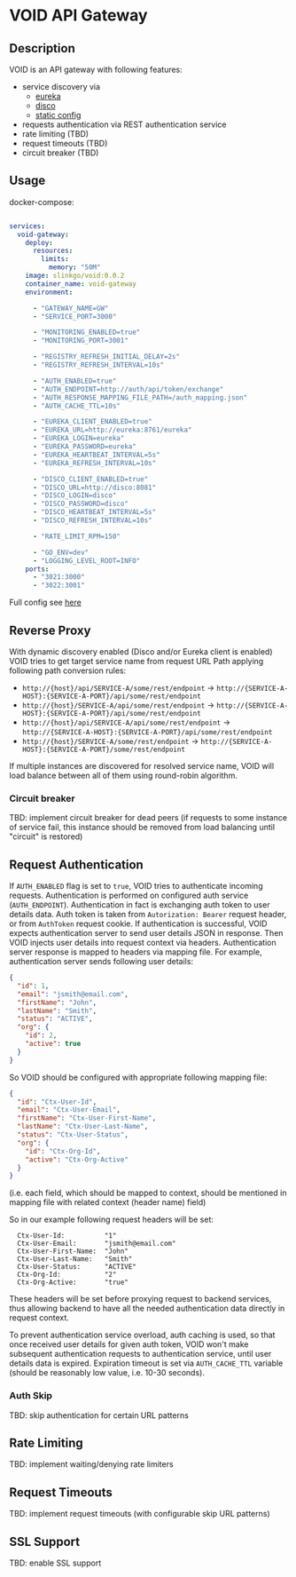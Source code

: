 # VOID API Gateway

## Description
VOID is an API gateway with following features:

- service discovery via
  - [eureka](https://cloud.spring.io/spring-cloud-netflix/reference/html/)
  - [disco](https://github.com/slink-go/disco)
  - [static config](https://github.com/slink-go/void/blob/master/api-gateway/discovery/static_client.go)
- requests authentication via REST authentication service
- rate limiting (TBD)
- request timeouts (TBD)
- circuit breaker (TBD)

## Usage

docker-compose:
```yaml

services:
  void-gateway:
    deploy:
      resources:
        limits:
          memory: "50M"
    image: slinkgo/void:0.0.2
    container_name: void-gateway
    environment:

      - "GATEWAY_NAME=GW"
      - "SERVICE_PORT=3000"

      - "MONITORING_ENABLED=true"
      - "MONITORING_PORT=3001"

      - "REGISTRY_REFRESH_INITIAL_DELAY=2s"
      - "REGISTRY_REFRESH_INTERVAL=10s"

      - "AUTH_ENABLED=true"
      - "AUTH_ENDPOINT=http://auth/api/token/exchange"
      - "AUTH_RESPONSE_MAPPING_FILE_PATH=/auth_mapping.json"
      - "AUTH_CACHE_TTL=10s"

      - "EUREKA_CLIENT_ENABLED=true"
      - "EUREKA_URL=http://eureka:8761/eureka"
      - "EUREKA_LOGIN=eureka"
      - "EUREKA_PASSWORD=eureka"
      - "EUREKA_HEARTBEAT_INTERVAL=5s"
      - "EUREKA_REFRESH_INTERVAL=10s"

      - "DISCO_CLIENT_ENABLED=true"
      - "DISCO_URL=http://disco:8081"
      - "DISCO_LOGIN=disco"
      - "DISCO_PASSWORD=disco"
      - "DISCO_HEARTBEAT_INTERVAL=5s"
      - "DISCO_REFRESH_INTERVAL=10s"

      - "RATE_LIMIT_RPM=150"

      - "GO_ENV=dev"
      - "LOGGING_LEVEL_ROOT=INFO"
    ports:
      - "3021:3000"
      - "3022:3001"

```
Full config see [here](https://github.com/slink-go/void/blob/master/app/run/docker-compose.yml)

## Reverse Proxy
With dynamic discovery enabled (Disco and/or Eureka client is enabled) VOID tries to get target service name from request URL Path applying following path conversion rules:
- `http://{host}/api/SERVICE-A/some/rest/endpoint` -> `http://{SERVICE-A-HOST}:{SERVICE-A-PORT}/api/some/rest/endpoint`
- `http://{host}/SERVICE-A/api/some/rest/endpoint` -> `http://{SERVICE-A-HOST}:{SERVICE-A-PORT}/api/some/rest/endpoint`
- `http://{host}/api/SERVICE-A/api/some/rest/endpoint` -> `http://{SERVICE-A-HOST}:{SERVICE-A-PORT}/api/some/rest/endpoint`
- `http://{host}/SERVICE-A/some/rest/endpoint` -> `http://{SERVICE-A-HOST}:{SERVICE-A-PORT}/some/rest/endpoint`

If multiple instances are discovered for resolved service name, VOID will load balance between all of them using round-robin algorithm.

### Circuit breaker
TBD: implement circuit breaker for dead peers (if requests to some instance of service fail, this instance should be 
removed from load balancing until "circuit" is restored)

## Request Authentication
If `AUTH_ENABLED` flag is set to `true`, VOID tries to authenticate incoming requests. Authentication is performed on 
configured auth service (`AUTH_ENDPOINT`). Authentication in fact is exchanging auth token to user details data. 
Auth token is taken from `Autorization: Bearer` request header, or from `AuthToken` request cookie. If authentication 
is successful, VOID expects authentication server to send user details JSON in response. Then VOID injects user details into
request context via headers. Authentication server response is mapped to headers via mapping file. For example, 
authentication server sends following user details:
```json
{
  "id": 1,
  "email": "jsmith@email.com",
  "firstName": "John",
  "lastName": "Smith",
  "status": "ACTIVE",
  "org": {
    "id": 2,
    "active": true
  }
}

```
So VOID should be configured with appropriate following mapping file: 

```json
{
  "id": "Ctx-User-Id",
  "email": "Ctx-User-Email",
  "firstName": "Ctx-User-First-Name",
  "lastName": "Ctx-User-Last-Name",
  "status": "Ctx-User-Status",
  "org": {
    "id": "Ctx-Org-Id",
    "active": "Ctx-Org-Active"
  }
}
```
(i.e. each field, which should be mapped to context, should be mentioned in mapping file with related context (header name) field)

So in our example following request headers will be set:
```text
  Ctx-User-Id:          "1"
  Ctx-User-Email:       "jsmith@email.com"
  Ctx-User-First-Name:  "John"
  Ctx-User-Last-Name:   "Smith"
  Ctx-User-Status:      "ACTIVE"
  Ctx-Org-Id:           "2"
  Ctx-Org-Active:       "true"
```

These headers will be set before proxying request to backend services, thus allowing backend to have all the needed 
authentication data directly in request context.

To prevent authentication service overload, auth caching is used, so that once received user details for given auth token,
VOID won't make subsequent authentication requests to authentication service, until user details data is expired. Expiration
timeout is set via `AUTH_CACHE_TTL` variable (should be reasonably low value, i.e. 10-30 seconds). 

### Auth Skip
TBD: skip authentication for certain URL patterns

## Rate Limiting
TBD: implement waiting/denying rate limiters

## Request Timeouts
TBD: implement request timeouts (with configurable skip URL patterns)

## SSL Support
TBD: enable SSL support